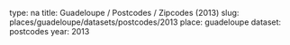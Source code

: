 type: na
title: Guadeloupe / Postcodes / Zipcodes (2013)
slug: places/guadeloupe/datasets/postcodes/2013
place: guadeloupe
dataset: postcodes
year: 2013
